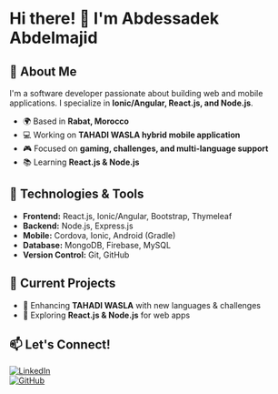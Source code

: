 # Hi there! 👋 I'm Abdessadek Abdelmajid


## 🚀 About Me
I'm a software developer passionate about building web and mobile applications. I specialize in **Ionic/Angular, React.js, and Node.js**.

- 🌍 Based in **Rabat, Morocco**
- 💻 Working on **TAHADI WASLA hybrid mobile application**
- 🎮 Focused on **gaming, challenges, and multi-language support**
- 📚 Learning **React.js & Node.js**

## 🔧 Technologies & Tools
- **Frontend:** React.js, Ionic/Angular, Bootstrap, Thymeleaf
- **Backend:** Node.js, Express.js
- **Mobile:** Cordova, Ionic, Android (Gradle)
- **Database:** MongoDB, Firebase, MySQL
- **Version Control:** Git, GitHub

## 📌 Current Projects
- 🚀 Enhancing **TAHADI WASLA** with new languages & challenges
- 🎯 Exploring **React.js & Node.js** for web apps

## 📫 Let's Connect!
[![LinkedIn](https://img.shields.io/badge/-LinkedIn-blue?style=flat&logo=Linkedin&logoColor=white)](https://www.linkedin.com/in/abdelmajid-abdessadek-544ab3276/)  
[![GitHub](https://img.shields.io/badge/-GitHub-333?style=flat&logo=github)](https://github.com/Abdessadek-Abdelmajid)
